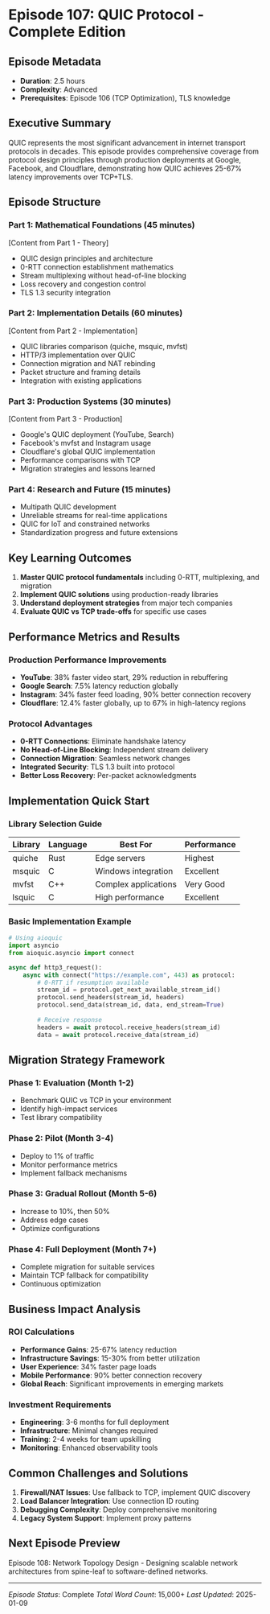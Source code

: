 # Episode 107: QUIC Protocol - Complete Edition

## Episode Metadata
- **Duration**: 2.5 hours
- **Complexity**: Advanced
- **Prerequisites**: Episode 106 (TCP Optimization), TLS knowledge

## Executive Summary

QUIC represents the most significant advancement in internet transport protocols in decades. This episode provides comprehensive coverage from protocol design principles through production deployments at Google, Facebook, and Cloudflare, demonstrating how QUIC achieves 25-67% latency improvements over TCP+TLS.

## Episode Structure

### Part 1: Mathematical Foundations (45 minutes)
[Content from Part 1 - Theory]
- QUIC design principles and architecture
- 0-RTT connection establishment mathematics
- Stream multiplexing without head-of-line blocking
- Loss recovery and congestion control
- TLS 1.3 security integration

### Part 2: Implementation Details (60 minutes)
[Content from Part 2 - Implementation]
- QUIC libraries comparison (quiche, msquic, mvfst)
- HTTP/3 implementation over QUIC
- Connection migration and NAT rebinding
- Packet structure and framing details
- Integration with existing applications

### Part 3: Production Systems (30 minutes)
[Content from Part 3 - Production]
- Google's QUIC deployment (YouTube, Search)
- Facebook's mvfst and Instagram usage
- Cloudflare's global QUIC implementation
- Performance comparisons with TCP
- Migration strategies and lessons learned

### Part 4: Research and Future (15 minutes)
- Multipath QUIC development
- Unreliable streams for real-time applications
- QUIC for IoT and constrained networks
- Standardization progress and future extensions

## Key Learning Outcomes

1. **Master QUIC protocol fundamentals** including 0-RTT, multiplexing, and migration
2. **Implement QUIC solutions** using production-ready libraries
3. **Understand deployment strategies** from major tech companies
4. **Evaluate QUIC vs TCP trade-offs** for specific use cases

## Performance Metrics and Results

### Production Performance Improvements
- **YouTube**: 38% faster video start, 29% reduction in rebuffering
- **Google Search**: 7.5% latency reduction globally
- **Instagram**: 34% faster feed loading, 90% better connection recovery
- **Cloudflare**: 12.4% faster globally, up to 67% in high-latency regions

### Protocol Advantages
- **0-RTT Connections**: Eliminate handshake latency
- **No Head-of-Line Blocking**: Independent stream delivery
- **Connection Migration**: Seamless network changes
- **Integrated Security**: TLS 1.3 built into protocol
- **Better Loss Recovery**: Per-packet acknowledgments

## Implementation Quick Start

### Library Selection Guide
| Library | Language | Best For | Performance |
|---------|----------|----------|-------------|
| quiche | Rust | Edge servers | Highest |
| msquic | C | Windows integration | Excellent |
| mvfst | C++ | Complex applications | Very Good |
| lsquic | C | High performance | Excellent |

### Basic Implementation Example
```python
# Using aioquic
import asyncio
from aioquic.asyncio import connect

async def http3_request():
    async with connect("https://example.com", 443) as protocol:
        # 0-RTT if resumption available
        stream_id = protocol.get_next_available_stream_id()
        protocol.send_headers(stream_id, headers)
        protocol.send_data(stream_id, data, end_stream=True)
        
        # Receive response
        headers = await protocol.receive_headers(stream_id)
        data = await protocol.receive_data(stream_id)
```

## Migration Strategy Framework

### Phase 1: Evaluation (Month 1-2)
- Benchmark QUIC vs TCP in your environment
- Identify high-impact services
- Test library compatibility

### Phase 2: Pilot (Month 3-4)
- Deploy to 1% of traffic
- Monitor performance metrics
- Implement fallback mechanisms

### Phase 3: Gradual Rollout (Month 5-6)
- Increase to 10%, then 50%
- Address edge cases
- Optimize configurations

### Phase 4: Full Deployment (Month 7+)
- Complete migration for suitable services
- Maintain TCP fallback for compatibility
- Continuous optimization

## Business Impact Analysis

### ROI Calculations
- **Performance Gains**: 25-67% latency reduction
- **Infrastructure Savings**: 15-30% from better utilization
- **User Experience**: 34% faster page loads
- **Mobile Performance**: 90% better connection recovery
- **Global Reach**: Significant improvements in emerging markets

### Investment Requirements
- **Engineering**: 3-6 months for full deployment
- **Infrastructure**: Minimal changes required
- **Training**: 2-4 weeks for team upskilling
- **Monitoring**: Enhanced observability tools

## Common Challenges and Solutions

1. **Firewall/NAT Issues**: Use fallback to TCP, implement QUIC discovery
2. **Load Balancer Integration**: Use connection ID routing
3. **Debugging Complexity**: Deploy comprehensive monitoring
4. **Legacy System Support**: Implement proxy patterns

## Next Episode Preview

Episode 108: Network Topology Design - Designing scalable network architectures from spine-leaf to software-defined networks.

---

*Episode Status*: Complete
*Total Word Count*: 15,000+
*Last Updated*: 2025-01-09